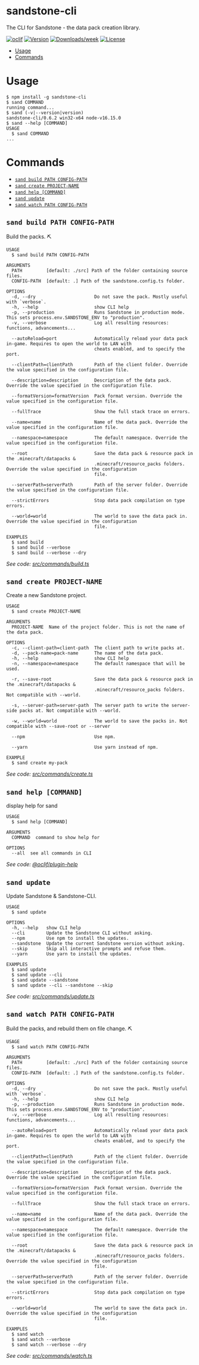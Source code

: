 sandstone-cli
=============

The CLI for Sandstone - the data pack creation library.

[![oclif](https://img.shields.io/badge/cli-oclif-brightgreen.svg)](https://oclif.io)
[![Version](https://img.shields.io/npm/v/sandstone-cli.svg)](https://npmjs.org/package/sandstone-cli)
[![Downloads/week](https://img.shields.io/npm/dw/sandstone-cli.svg)](https://npmjs.org/package/sandstone-cli)
[![License](https://img.shields.io/npm/l/sandstone-cli.svg)](https://github.com/TheMrZZ/sandstone-cli/blob/master/package.json)

<!-- toc -->
* [Usage](#usage)
* [Commands](#commands)
<!-- tocstop -->
# Usage
<!-- usage -->
```sh-session
$ npm install -g sandstone-cli
$ sand COMMAND
running command...
$ sand (-v|--version|version)
sandstone-cli/0.6.2 win32-x64 node-v16.15.0
$ sand --help [COMMAND]
USAGE
  $ sand COMMAND
...
```
<!-- usagestop -->
# Commands
<!-- commands -->
* [`sand build PATH CONFIG-PATH`](#sand-build-path-config-path)
* [`sand create PROJECT-NAME`](#sand-create-project-name)
* [`sand help [COMMAND]`](#sand-help-command)
* [`sand update`](#sand-update)
* [`sand watch PATH CONFIG-PATH`](#sand-watch-path-config-path)

## `sand build PATH CONFIG-PATH`

Build the packs. ⛏

```
USAGE
  $ sand build PATH CONFIG-PATH

ARGUMENTS
  PATH         [default: ./src] Path of the folder containing source files.
  CONFIG-PATH  [default: .] Path of the sandstone.config.ts folder.

OPTIONS
  -d, --dry                      Do not save the pack. Mostly useful with `verbose`.
  -h, --help                     show CLI help
  -p, --production               Runs Sandstone in production mode. This sets process.env.SANDSTONE_ENV to "production".
  -v, --verbose                  Log all resulting resources: functions, advancements...

  --autoReload=port              Automatically reload your data pack in-game. Requires to open the world to LAN with
                                 cheats enabled, and to specify the port.

  --clientPath=clientPath        Path of the client folder. Override the value specified in the configuration file.

  --description=description      Description of the data pack. Override the value specified in the configuration file.

  --formatVersion=formatVersion  Pack format version. Override the value specified in the configuration file.

  --fullTrace                    Show the full stack trace on errors.

  --name=name                    Name of the data pack. Override the value specified in the configuration file.

  --namespace=namespace          The default namespace. Override the value specified in the configuration file.

  --root                         Save the data pack & resource pack in the .minecraft/datapacks &
                                 .minecraft/resource_packs folders. Override the value specified in the configuration
                                 file.

  --serverPath=serverPath        Path of the server folder. Override the value specified in the configuration file.

  --strictErrors                 Stop data pack compilation on type errors.

  --world=world                  The world to save the data pack in. Override the value specified in the configuration
                                 file.

EXAMPLES
  $ sand build
  $ sand build --verbose
  $ sand build --verbose --dry
```

_See code: [src/commands/build.ts](https://github.com/TheMrZZ/sandstone-cli/blob/v0.6.2/src/commands/build.ts)_

## `sand create PROJECT-NAME`

Create a new Sandstone project.

```
USAGE
  $ sand create PROJECT-NAME

ARGUMENTS
  PROJECT-NAME  Name of the project folder. This is not the name of the data pack.

OPTIONS
  -c, --client-path=client-path  The client path to write packs at.
  -d, --pack-name=pack-name      The name of the data pack.
  -h, --help                     show CLI help
  -n, --namespace=namespace      The default namespace that will be used.

  -r, --save-root                Save the data pack & resource pack in the .minecraft/datapacks &
                                 .minecraft/resource_packs folders. Not compatible with --world.

  -s, --server-path=server-path  The server path to write the server-side packs at. Not compatible with --world.

  -w, --world=world              The world to save the packs in. Not compatible with --save-root or --server

  --npm                          Use npm.

  --yarn                         Use yarn instead of npm.

EXAMPLE
  $ sand create my-pack
```

_See code: [src/commands/create.ts](https://github.com/TheMrZZ/sandstone-cli/blob/v0.6.2/src/commands/create.ts)_

## `sand help [COMMAND]`

display help for sand

```
USAGE
  $ sand help [COMMAND]

ARGUMENTS
  COMMAND  command to show help for

OPTIONS
  --all  see all commands in CLI
```

_See code: [@oclif/plugin-help](https://github.com/oclif/plugin-help/blob/v3.2.1/src/commands/help.ts)_

## `sand update`

Update Sandstone & Sandstone-CLI.

```
USAGE
  $ sand update

OPTIONS
  -h, --help   show CLI help
  --cli        Update the Sandstone CLI without asking.
  --npm        Use npm to install the updates.
  --sandstone  Update the current Sandstone version without asking.
  --skip       Skip all interactive prompts and refuse them.
  --yarn       Use yarn to install the updates.

EXAMPLES
  $ sand update
  $ sand update --cli
  $ sand update --sandstone
  $ sand update --cli --sandstone --skip
```

_See code: [src/commands/update.ts](https://github.com/TheMrZZ/sandstone-cli/blob/v0.6.2/src/commands/update.ts)_

## `sand watch PATH CONFIG-PATH`

Build the packs, and rebuild them on file change. ⛏

```
USAGE
  $ sand watch PATH CONFIG-PATH

ARGUMENTS
  PATH         [default: ./src] Path of the folder containing source files.
  CONFIG-PATH  [default: .] Path of the sandstone.config.ts folder.

OPTIONS
  -d, --dry                      Do not save the pack. Mostly useful with `verbose`.
  -h, --help                     show CLI help
  -p, --production               Runs Sandstone in production mode. This sets process.env.SANDSTONE_ENV to "production".
  -v, --verbose                  Log all resulting resources: functions, advancements...

  --autoReload=port              Automatically reload your data pack in-game. Requires to open the world to LAN with
                                 cheats enabled, and to specify the port.

  --clientPath=clientPath        Path of the client folder. Override the value specified in the configuration file.

  --description=description      Description of the data pack. Override the value specified in the configuration file.

  --formatVersion=formatVersion  Pack format version. Override the value specified in the configuration file.

  --fullTrace                    Show the full stack trace on errors.

  --name=name                    Name of the data pack. Override the value specified in the configuration file.

  --namespace=namespace          The default namespace. Override the value specified in the configuration file.

  --root                         Save the data pack & resource pack in the .minecraft/datapacks &
                                 .minecraft/resource_packs folders. Override the value specified in the configuration
                                 file.

  --serverPath=serverPath        Path of the server folder. Override the value specified in the configuration file.

  --strictErrors                 Stop data pack compilation on type errors.

  --world=world                  The world to save the data pack in. Override the value specified in the configuration
                                 file.

EXAMPLES
  $ sand watch
  $ sand watch --verbose
  $ sand watch --verbose --dry
```

_See code: [src/commands/watch.ts](https://github.com/TheMrZZ/sandstone-cli/blob/v0.6.2/src/commands/watch.ts)_
<!-- commandsstop -->

